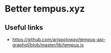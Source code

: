 # Better tempus.xyz

## Useful links

- https://github.com/arispoloway/tempus-api-graphql/blob/master/lib/tempus.js
